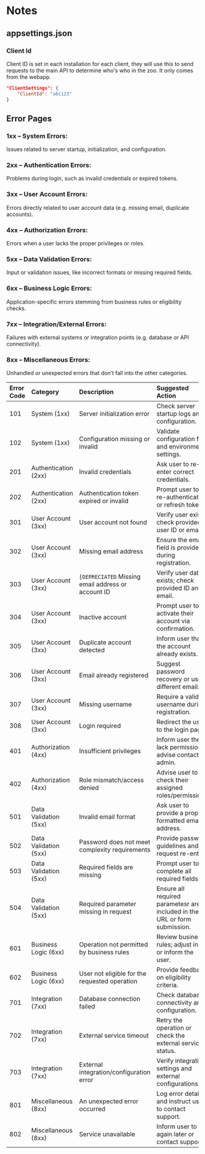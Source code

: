 # Notes

## appsettings.json

### Client Id

Client ID is set in each installation for each client, they will use this to send requests to the main API to determine who's who in the zoo. It only comes from the webapp.

```json
"ClientSettings": {
    "ClientId": "abc123"
}
```


## Error Pages

### 1xx – System Errors:

Issues related to server startup, initialization, and configuration.

### 2xx – Authentication Errors:

Problems during login, such as invalid credentials or expired tokens.

### 3xx – User Account Errors:

Errors directly related to user account data (e.g. missing email, duplicate accounts).

### 4xx – Authorization Errors:

Errors when a user lacks the proper privileges or roles.

### 5xx – Data Validation Errors:

Input or validation issues, like incorrect formats or missing required fields.

### 6xx – Business Logic Errors:

Application-specific errors stemming from business rules or eligibility checks.

### 7xx – Integration/External Errors:

Failures with external systems or integration points (e.g. database or API connectivity).

### 8xx – Miscellaneous Errors:

Unhandled or unexpected errors that don’t fall into the other categories.

| Error Code | Category | Description | Suggested Action |
|:-----------|:---------|:------------|:-----------------|
| 101 | System (1xx) | Server initialization error | Check server startup logs and configuration. |
| 102 | System (1xx) | Configuration missing or invalid | Validate configuration files and environment settings. |
| 201 | Authentication (2xx) | Invalid credentials | Ask user to re-enter correct credentials. |
| 202 | Authentication (2xx) | Authentication token expired or invalid | Prompt user to re-authenticate or refresh token. |
| 301 | User Account (3xx) | User account not found | Verify user exists; check provided user ID or email. |
| 302 | User Account (3xx) | Missing email address | Ensure the email field is provided during registration. |
| 303 | User Account (3xx) | `[DEPRECIATED` Missing email address or account ID | Verify user data exists; check provided ID and email. |
| 304 | User Account (3xx) | Inactive account | Prompt user to activate their account via confirmation. |
| 305 | User Account (3xx) | Duplicate account detected | Inform user that the account already exists. |
| 306 | User Account (3xx) | Email already registered | Suggest password recovery or use a different email. |
| 307 | User Account (3xx) | Missing username | Require a valid username during registration. |
| 308 | User Account (3xx) | Login required | Redirect the user to the login page. |
| 401 | Authorization (4xx) | Insufficient privileges | Inform user they lack permission; advise contacting admin. |
| 402 | Authorization (4xx) | Role mismatch/access denied | Advise user to check their assigned roles/permissions. |
| 501 | Data Validation (5xx) | Invalid email format | Ask user to provide a properly formatted email address. |
| 502 | Data Validation (5xx) | Password does not meet complexity requirements | Provide password guidelines and request re-entry. |
| 503 | Data Validation (5xx) | Required fields are missing | Prompt user to complete all required fields. |
| 504 | Data Validation (5xx) | Required parameter missing in request | Ensure all required parametesr are included in the URL or form submission. |
| 601 | Business Logic (6xx) | Operation not permitted by business rules | Review business rules; adjust input or inform the user. |
| 602 | Business Logic (6xx) | User not eligible for the requested operation | Provide feedback on eligibility criteria. |
| 701 | Integration (7xx) | Database connection failed | Check database connectivity and configuration. |
| 702 | Integration (7xx) | External service timeout | Retry the operation or check the external service status. |
| 703 | Integration (7xx) | External integration/configuration error | Verify integration settings and external configurations. |
| 801 | Miscellaneous (8xx) | An unexpected error occurred | Log error details and instruct user to contact support. |
| 802 | Miscellaneous (8xx) | Service unavailable | Inform user to try again later or contact support. |